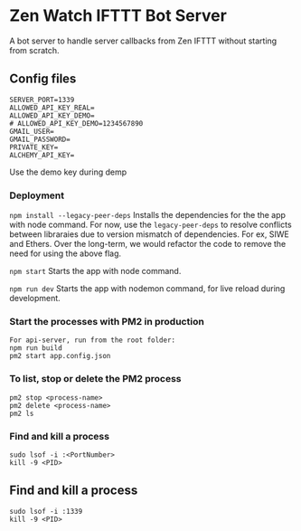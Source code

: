 # Zen Watch IFTTT Bot Server
A bot server to handle server callbacks from Zen IFTTT without starting from scratch.

## Config files
```
SERVER_PORT=1339
ALLOWED_API_KEY_REAL=
ALLOWED_API_KEY_DEMO=
# ALLOWED_API_KEY_DEMO=1234567890
GMAIL_USER=
GMAIL_PASSWORD=
PRIVATE_KEY=
ALCHEMY_API_KEY=
```
Use the demo key during demp

### Deployment
``` npm install --legacy-peer-deps ```
Installs the dependencies for the the app with node command. 
For now, use the `legacy-peer-deps` to resolve conflicts between libraraies due to version mismatch of dependencies. For ex, SIWE and Ethers.
Over the long-term, we would refactor the code to remove the need for using the above flag.

``` npm start ```
Starts the app with node command.

``` npm run dev ```
Starts the app with nodemon command, for live reload during development.

### Start the processes with PM2 in production
```
For api-server, run from the root folder: 
npm run build
pm2 start app.config.json
```

### To list, stop or delete the PM2 process
```
pm2 stop <process-name>
pm2 delete <process-name>
pm2 ls
```

### Find and kill a process
```
sudo lsof -i :<PortNumber>
kill -9 <PID>
```

## Find and kill a process
```
sudo lsof -i :1339
kill -9 <PID>